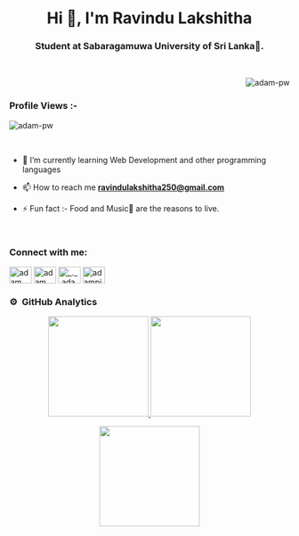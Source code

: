 <h1 align="center">Hi 👋, I'm Ravindu Lakshitha</h1>
<h3 align="center">Student at Sabaragamuwa University of Sri Lanka🌟.</h3>

<br>
<p><img align="right" src="https://github.com/Adam-pw/Adam-pw/blob/main/animation_500_kxa883sd.gif" alt="adam-pw" /></p>
<br>

<p align="right"> <h3>Profile Views :-</h3> <img src="https://komarev.com/ghpvc/?username=RavinduLakshitha-pw&label=Profile%20views&color=0e75b6&style=flat"
    alt="adam-pw" /> 
  </p>

<br>

- 🌱 I’m currently learning Web Development and other programming languages

- 📫 How to reach me **ravindulakshitha250@gmail.com**

- ⚡ Fun fact :- Food and Music🎵 are the reasons to live.


<br>

<h3 align="left">Connect with me:</h3>
<p align="left">
  <a href="https://www.linkedin.com/in/ravindu-lakshitha-65a660214/" target="blank"><img align="center"
      src="https://raw.githubusercontent.com/rahuldkjain/github-profile-readme-generator/master/src/images/icons/Social/linked-in-alt.svg"
      alt="adam pithewan" height="30" width="40" /></a>
  <a href="https://www.facebook.com/ravindu.lakshitha.9659/"><img align="center"
      src="https://raw.githubusercontent.com/rahuldkjain/github-profile-readme-generator/master/src/images/icons/Social/facebook.svg"
      alt="adam pithen wala" height="30" width="40" /></a>
  <a href="https://www.instagram.com/_ravi_lakz_/" target="blank"><img align="center"
      src="https://raw.githubusercontent.com/rahuldkjain/github-profile-readme-generator/master/src/images/icons/Social/instagram.svg"
      alt="_._.adam._" height="30" width="40" /></a>
  <a href="https://www.hackerrank.com/profile/ravindulakshith1" target="blank"><img align="center"
      src="https://raw.githubusercontent.com/rahuldkjain/github-profile-readme-generator/master/src/images/icons/Social/hackerrank.svg"
      alt="adampithewan" height="30" width="40" /></a>
</p>

### ⚙️ &nbsp;GitHub Analytics

<p align="center">
  <a href="https://github.com/RavinduLakshitha">
    <img height="180em" src="https://github-readme-stats-eight-theta.vercel.app/api?username=RavinduLakshitha&show_icons=true&theme=algolia&include_all_commits=true&count_private=true"/>
  </a>
  <a href="https://github.com/RavinduLakshitha1">
    <img height="180em" src="https://github-readme-stats-eight-theta.vercel.app/api/top-langs/?username=RavinduLakshitha&layout=compact&langs_count=8&theme=algolia"/>
  </a>
</p>

<p align="center">
  <img height="180em" src="https://github-readme-streak-stats.herokuapp.com/?user=RavinduLakshitha&theme=dark&hide_border=true"/>
</p>

    
<!--
**RavinduLakshitha/RavinduLakshitha** is a ✨ _special_ ✨ repository because its `README.md` (this file) appears on your GitHub profile.

Here are some ideas to get you started:

- 🔭 I’m currently working on ...
- 🌱 I’m currently learning ...
- 👯 I’m looking to collaborate on ...
- 🤔 I’m looking for help with ...
- 💬 Ask me about ...
- 📫 How to reach me: ...
- 😄 Pronouns: ...
- ⚡ Fun fact: ...
-->
